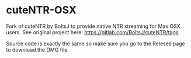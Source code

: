 # cuteNTR-OSX
Fork of cuteNTR by BoltsJ to provide native NTR streaming for Max OSX users. See original project here: https://gitlab.com/BoltsJ/cuteNTR/tags

Source code is exactly the same so make sure you go to the Releses page to download the DMG file.
